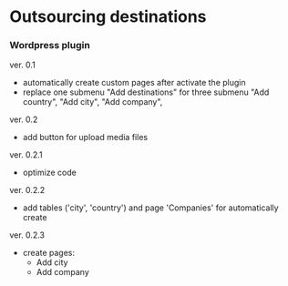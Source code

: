 # Outsourcing destinations

### Wordpress plugin


ver. 0.1
  - automatically create custom pages after activate the plugin
  - replace one submenu "Add destinations" for three submenu "Add country", "Add city", "Add company",

ver. 0.2
  - add button for upload media files

ver. 0.2.1
  - optimize code

ver. 0.2.2
  - add tables ('city', 'country') and page 'Companies' for automatically create

ver. 0.2.3
  - create pages:
    - Add city
    - Add company